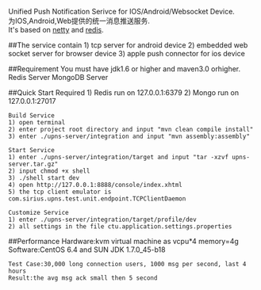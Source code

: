 Unified Push Notification Serivce for IOS/Android/Websocket Device.<br/>
为IOS,Android,Web提供的统一消息推送服务.<br/>
It's based on [netty](http://netty.io/) and [redis](http://redis.io/).<br/>
    
##The service contain
    1) tcp server for android device
    2) embedded web socket server for browser device
    3) apple push connector for ios device

##Requirement
    You must have jdk1.6 or higher and maven3.0 orhigher.
    Redis Server
    MongoDB Server

##Quick Start
    Required
    1) Redis run on 127.0.0.1:6379
    2) Mongo run on 127.0.0.1:27017

    Build Service
    1) open terminal
    2) enter project root directory and input "mvn clean compile install"
    3) enter ./upns-server/integration and input "mvn assembly:assembly"

    Start Service
    1) enter ./upns-server/integration/target and input "tar -xzvf upns-server.tar.gz"
    2) input chmod +x shell
    3) ./shell start dev
    4) open http://127.0.0.1:8888/console/index.xhtml
    5) the tcp client emulator is com.sirius.upns.test.unit.endpoint.TCPClientDaemon

    Customize Service
    1) enter ./upns-server/integration/target/profile/dev
    2) all settings in the file ctu.application.settings.properties

##Performance
    Hardware:kvm virtual machine as vcpu*4 memory=4g
    Software:CentOS 6.4 and SUN JDK 1.7.0_45-b18

    Test Case:30,000 long connection users, 1000 msg per second, last 4 hours
    Result:the avg msg ack small then 5 second



